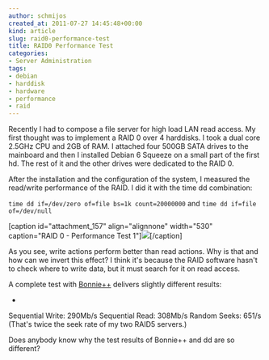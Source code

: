 ```yaml
---
author: schmijos
created_at: 2011-07-27 14:45:48+00:00
kind: article
slug: raid0-performance-test
title: RAID0 Performance Test
categories:
- Server Administration
tags:
- debian
- harddisk
- hardware
- performance
- raid
---
```


Recently I had to compose a file server for high load LAN read access. My first thought was to implement a RAID 0 over 4 harddisks. I took a dual core 2.5GHz CPU and 2GB of RAM. I attached four 500GB SATA drives to the mainboard and then I installed Debian 6 Squeeze on a small part of the first hd. The rest of it and the other drives were dedicated to the RAID 0.

After the installation and the configuration of the system, I measured the read/write performance of the RAID. I did it with the time dd combination:

`time dd if=/dev/zero of=file bs=1k count=20000000`
and
`time dd if=file of=/dev/null`

[caption id="attachment_157" align="alignnone" width="530" caption="RAID 0 - Performance Test 1"][![](http://www.miraculum.ch/wp-content/uploads/raid0diagram1.png)](http://www.miraculum.ch/wp-content/uploads/raid0diagram1.png)[/caption] 

As you see, write actions perform better than read actions. Why is that and how can we invert this effect? I think it's because the RAID software hasn't to check where to write data, but it must search for it on read access.

A complete test with [Bonnie++](http://en.wikipedia.org/wiki/Bonnie%2B%2B) delivers slightly different results: 

* 


Sequential Write: 290Mb/s
Sequential Read: 308Mb/s
Random Seeks: 651/s (That's twice the seek rate of my two RAID5 servers.)



Does anybody know why the test results of Bonnie++ and dd are so different?



